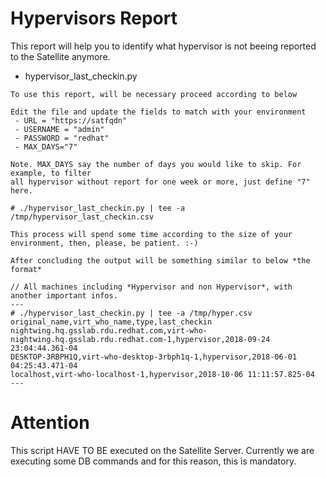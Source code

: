 # Hypervisors Report

This report will help you to identify what hypervisor is not beeing reported to the Satellite anymore.

- hypervisor_last_checkin.py
```
To use this report, will be necessary proceed according to below

Edit the file and update the fields to match with your environment
 - URL = "https://satfqdn"
 - USERNAME = "admin"
 - PASSWORD = "redhat"
 - MAX_DAYS="7"

Note. MAX_DAYS say the number of days you would like to skip. For example, to filter
all hypervisor without report for one week or more, just define "7" here.

# ./hypervisor_last_checkin.py | tee -a /tmp/hypervisor_last_checkin.csv

This process will spend some time according to the size of your environment, then, please, be patient. :-)

After concluding the output will be something similar to below *the format*

// All machines including *Hypervisor and non Hypervisor*, with another important infos.
---
# ./hypervisor_last_checkin.py | tee -a /tmp/hyper.csv
original_name,virt_who_name,type,last_checkin
nightwing.hq.gsslab.rdu.redhat.com,virt-who-nightwing.hq.gsslab.rdu.redhat.com-1,hypervisor,2018-09-24 23:04:44.361-04
DESKTOP-3RBPH1Q,virt-who-desktop-3rbph1q-1,hypervisor,2018-06-01 04:25:43.471-04
localhost,virt-who-localhost-1,hypervisor,2018-10-06 11:11:57.825-04
---
```

# Attention
This script HAVE TO BE executed on the Satellite Server. Currently we are executing some DB commands and for this reason, this is mandatory.